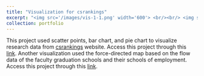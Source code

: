 ```yaml
---
title: "Visualization for csrankings"
excerpt: "<img src='/images/vis-1-1.png' width='600'> <br/><br/> <img src='/images/vis-1-2.png' width='600'> <br/><br/> <img src='/images/vis-1-3.png' width='600'> <br/><br/> <img src='/images/vis-2-1.gif'>"
collection: portfolio
---
```


This project used scatter points, bar chart, and pie chart to visualize research data from [csrankings](http://csrankings.org) website. Access this project through this [link](https://rjssue.github.io/Visualization-ScatterBarPie/). Another visualization used the force-directed map based on the flow data of the faculty graduation schools and their schools of employment. Access this project through this [link](https://rjssue.github.io/Visualization_ForceDirected/).